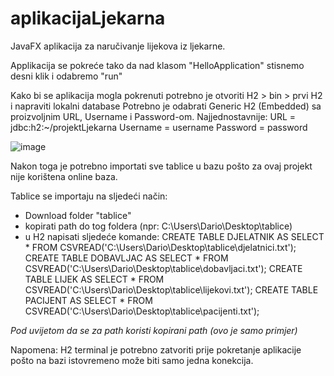 # aplikacijaLjekarna
JavaFX aplikacija za naručivanje lijekova iz ljekarne.

Applikacija se pokreće tako da nad klasom "HelloApplication" stisnemo desni klik i odabremo "run"

Kako bi se aplikacija mogla pokrenuti potrebno je otvoriti H2 > bin > prvi H2 i napraviti lokalni database 
Potrebno je odabrati Generic H2 (Embedded) sa proizvoljnim URL, Username i Password-om. 
Najjednostavnije: 
URL = jdbc:h2:~/projektLjekarna
Username = username
Password = password

![image](https://user-images.githubusercontent.com/85134549/221918275-b2c364e9-0ca5-40d6-91c2-22280da1c42a.png)

Nakon toga je potrebno importati sve tablice u bazu pošto za ovaj projekt nije korištena online baza.

Tablice se importaju na sljedeći način:
- Download folder "tablice"
- kopirati path do tog foldera (npr: C:\Users\Dario\Desktop\tablice)
- u H2 napisati sljedeće komande: 
CREATE TABLE DJELATNIK AS SELECT * FROM CSVREAD('C:\Users\Dario\Desktop\tablice\djelatnici.txt');
CREATE TABLE DOBAVLJAC AS SELECT * FROM CSVREAD('C:\Users\Dario\Desktop\tablice\dobavljaci.txt');
CREATE TABLE LIJEK AS SELECT * FROM CSVREAD('C:\Users\Dario\Desktop\tablice\lijekovi.txt');
CREATE TABLE PACIJENT AS SELECT * FROM CSVREAD('C:\Users\Dario\Desktop\tablice\pacijenti.txt');

*Pod uvijetom da se za path koristi kopirani path (ovo je samo primjer)*

Napomena: H2 terminal je potrebno zatvoriti prije pokretanje aplikacije pošto na bazi istovremeno može biti samo jedna konekcija.
